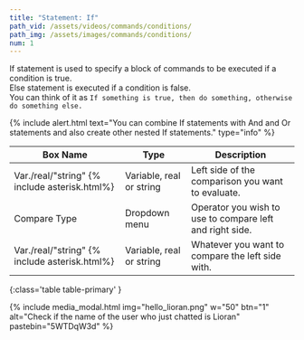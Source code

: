 ```yaml
---
title: "Statement: If"
path_vid: /assets/videos/commands/conditions/
path_img: /assets/images/commands/conditions/
num: 1
---
```


If statement is used to specify a block of commands to be executed if a condition is true.\
Else statement is executed if a condition is false.\
You can think of it as `If something is true, then do something, otherwise do something else.`

{% include alert.html text="You can combine If statements with And and Or statements and also create other nested If statements." type="info" %}  

| Box Name | Type | Description | 
|-------|--------|--------|
| Var./real/"string" {% include asterisk.html%}| Variable, real or string	 | Left side of the comparison you want to evaluate. 
|Compare Type |	Dropdown menu |	Operator you wish to use to compare left and right side.
|Var./real/"string" {% include asterisk.html%} |	Variable, real or string|	Whatever you want to compare the left side with.
{:class='table table-primary' }

{% include media_modal.html img="hello_lioran.png" w="50" btn="1" alt="Check if the name of the user who just chatted is Lioran" pastebin="5WTDqW3d" %} 








